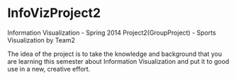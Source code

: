 InfoVizProject2
===============
Information Visualization - Spring 2014
Project2(GroupProject) - Sports Visualization
by Team2

The idea of the project is to take the knowledge and background that you are learning this
semester about Information Visualization and put it to good use in a new, creative effort.
